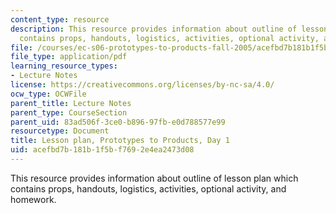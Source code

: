 ```yaml
---
content_type: resource
description: This resource provides information about outline of lesson plan which
  contains props, handouts, logistics, activities, optional activity, and homework.
file: /courses/ec-s06-prototypes-to-products-fall-2005/acefbd7b181b1f5bf7692e4ea2473d08_MITEC_S06F05_lp1_2.pdf
file_type: application/pdf
learning_resource_types:
- Lecture Notes
license: https://creativecommons.org/licenses/by-nc-sa/4.0/
ocw_type: OCWFile
parent_title: Lecture Notes
parent_type: CourseSection
parent_uid: 83ad506f-3ce0-b896-97fb-e0d788577e99
resourcetype: Document
title: Lesson plan, Prototypes to Products, Day 1
uid: acefbd7b-181b-1f5b-f769-2e4ea2473d08
---
```

This resource provides information about outline of lesson plan which contains props, handouts, logistics, activities, optional activity, and homework.